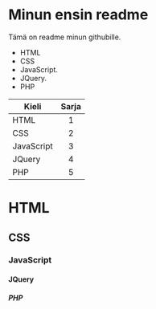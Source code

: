 # Minun ensin readme

Tämä on readme minun githubille.

* HTML
* CSS
* JavaScript.
* JQuery.
* PHP

| Kieli         | Sarja |
| ------------- |:-----:|
| HTML      	| 1 	|
| CSS      		| 2 	|
| JavaScript 	| 3 	|
| JQuery		| 4		|
| PHP			| 5		|

# HTML
## CSS
### JavaScript
#### JQuery
##### PHP